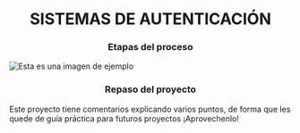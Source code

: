 <h1 align="center"> SISTEMAS DE AUTENTICACIÓN </h1>
<h3 align="center"> Etapas del proceso </h3>

![Esta es una imagen de ejemplo](https://i.ibb.co/99YZWXJ/auth-sys.png)

<h3 align="center"> Repaso del proyecto </h3>

Este proyecto tiene comentarios explicando varios puntos, de forma que les quede de guía práctica para futuros proyectos ¡Aprovechenlo!
